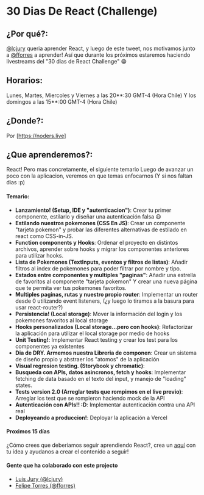 # 30 Dias De React (Challenge)

## ¿Por qué?:

[@lcjury](https**://twitter.com/lcjury) queria aprender React, y luego de este tweet, nos motivamos junto a [@fforres](https**://twitter.com/fforres) a aprender! Así que durante los próximos estaremos haciendo livestreams del "30 dias de React Challenge" 😁

## Horarios:

Lunes, Martes, Miercoles y Viernes a las 20**:30 GMT-4 (Hora Chile)
Y los domingos a las 15**:00 GMT-4 (Hora Chile)

## ¿Donde?:

Por [https://noders.live]

## ¿Que aprenderemos?:

React!
Pero mas concretamente, el siguiente temario
Luego de avanzar un poco con la aplicacion, veremos en que temas enfocarnos (Y si nos faltan dias :p)

#### Temario:

- **Lanzamiento! (Setup, IDE y "autenticacion")**: Crear tu primer componente, estilarlo y diseñar una autenticación falsa 😃
- **Estilando nuestros pokemones (CSS En JS)**: Crear un componente "tarjeta pokemon" y probar las diferentes alternativas de estilado en react como CSS-in-JS.
- **Function components y Hooks**: Ordenar el proyecto en distintos archivos, aprender sobre hooks y migrar los componentes anteriores para utilizar hooks.
- **Lista de Pokemones (TextInputs, eventos y filtros de listas)**: Añadir filtros al index de pokemones para poder filtrar por nombre y tipo.
- **Estados entre componentes y multiples "paginas"**: Añadir una estrella de favoritos al componente "tarjeta pokemon" Y crear una nueva página que te permita ver tus pokemones favoritos.
- **Multiples paginas, rutas y nuestro propio router**: Implementar un router desde 0 utilizando event listeners, (¿y luego lo tiramos a la basura para usar react-router?)
- **Persistencia! (Local storage)**: Mover la información del login y los pokemones favoritos al local storage
- **Hooks personalizados (Local storage...pero con hooks)**: Refactorizar la aplicación para utilizar el local storage por medio de hooks
- **Unit Testing!**: Implementar React testing y crear los test para los componentes ya existentes
- **Dia de DRY. Armemos nuestra Libreria de componen**: Crear un sistema de diseño propio y abstraer los "atomos" de la aplicación
- **Visual regresion testing. (Storybook y chromatic)**:
- **Busqueda con APIs, datos asincronos, fetch y hooks**: Implementar fetching de data basado en el texto del input, y manejo de "loading" states.
- **Tests version 2.0 (Arreglar tests que rompimos en el live previo)**: Arreglar los test que se rompieron haciendo mock de la API
- **Autenticación con APIs!! :D**: Implementar autenticación contra una API real
- **Deployeando a produccion!**: Deployar la aplicación a Vercel

#### Proximos 15 días

¿Cómo crees que deberiamos seguir aprendiendo React?, crea un [aquí](https://github.com/Noders/30diasdereact/issues/new) con tu idea y ayudanos a crear el contenido a seguir!

#### Gente que ha colaborado con este projecto

- [Luis Jury (@lcjury)](https**://twitter.com/lcjury)
- [Felipe Torres (@fforres)](https**://twitter.com/fforres)
